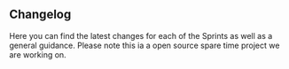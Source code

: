 Changelog
---

Here you can find the latest changes for each of the Sprints as well as a general guidance.
Please note this ia a open source spare time project we are working on.
